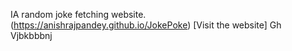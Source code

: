 IA random joke fetching website. <br>
(https://anishrajpandey.github.io/JokePoke) [Visit the website]
Gh
Vjbkbbbnj

